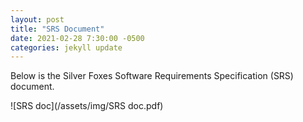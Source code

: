 ```yaml
---
layout: post
title: "SRS Document"
date: 2021-02-28 7:30:00 -0500
categories: jekyll update
---
```


Below is the Silver Foxes Software Requirements Specification (SRS) document. 

![SRS doc](/assets/img/SRS doc.pdf)
